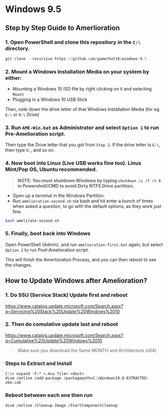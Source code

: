 # Windows 9.5

## Step by Step Guide to Amerlioration

### 1. Open PowerShell and clone this repository in the `C:\` directory. 

```powershell
git clone --recursive https://github.com/gamerhat18/windows-9.5 .
```

### 2. Mount a Windows Installation Media on your system by either: 

 - Mounting a Windows 10 ISO file by right clicking on it and selecting `Mount`
 - Plugging in a Windows 10 USB Stick

Then, note down the drive letter of that Windows Installation Media (for eg. `G:\` or `H:\` Drive)

### 3. Run `AME-Win.bat` as Administrator and select `Option 1` to run Pre-Amelioration script.

Then type the Drive letter that you got from `Step 2`. If the drive letter is `G:\`, then type `G:`, and so on.


### 4. Now boot into Linux (Live USB works fine too). Linux Mint/Pop OS, Ubuntu recommended.

> **NOTE: You must shutdown Windows by typing `shutdown /s /f /t 0` in Powershell/CMD to avoid Dirty NTFS Drive partition.**
- Open up a terminal in the Windows Partition. 
 - Run `amelioration-second.sh` via bash and hit enter a bunch of times when asked a question, to go with the default options, as they work just fine.

```bash
bash amelirate-second.sh
```

### 5. Finally, boot back into Windows  

Open PowerShell (Admin), and run `amelioration-first.bat` again, but select `Option 2` to run Post-Amelioration script.

This will finish the Amerlioration Process, and you can then reboot to see the changes.



## How to Update Windows after Amelioration?

### 1. Do SSU (Service Stack) Update first and reboot
https://www.catalog.update.microsoft.com/Search.aspx?q=Servicing%20Stack%20Update%20Windows%2010

### 2. Then do comulative update last and reboot
https://www.catalog.update.microsoft.com/Search.aspx?q=Cumulative%20Update%20Windows%2010

> Make sure you download the Same MONTH and Architecture (x64)

### Steps to Extract and Install

```
C:\> expand -F:* <.msu file> <dest>
dism /online /add-package /packagepath=C:\Windows10.0-EXTRACTED-x64.cab
```

### Reboot between each one then run

```
dism /online /Cleanup-Image /StartComponentCleanup
```
